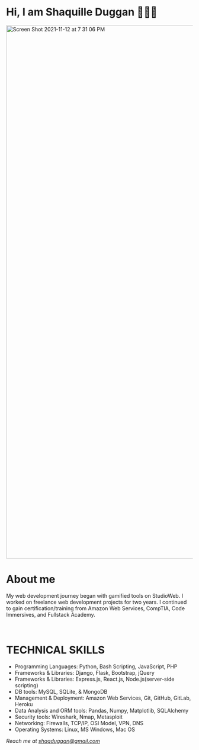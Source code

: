 <h1> Hi, I am Shaquille Duggan 👨🏿‍💻 </h1>
<img width="1440" alt="Screen Shot 2021-11-12 at 7 31 06 PM" src="https://user-images.githubusercontent.com/84408174/141599013-df775cab-4fe6-48b6-8a2e-ba929c2a788c.jpeg">
<h1>About me</h1>
<p> My web development journey began with gamified tools on StudioWeb. I worked on freelance web development projects for two years. I continued to gain certification/training from Amazon Web Services, CompTIA, Code Immersives, and Fullstack Academy.</p>
<br>
<h1>TECHNICAL SKILLS</h1>
<ul>
  <li> Programming Languages: Python, Bash Scripting, JavaScript, PHP </li>
  <li> Frameworks & Libraries: Django, Flask, Bootstrap, jQuery </li>
  <li> Frameworks & Libraries: Express.js, React.js, Node.js(server-side scripting) </li>
  <li> DB tools: MySQL, SQLite, & MongoDB
  <li> Management & Deployment: Amazon Web Services, Git, GitHub, GitLab, Heroku
  <li> Data Analysis and ORM tools: Pandas, Numpy, Matplotlib, SQLAlchemy </li>
  <li> Security tools: Wireshark, Nmap, Metasploit </li>
  <li> Networking: Firewalls, TCP/IP, OSI Model, VPN, DNS </li>
  <li> Operating Systems: Linux, MS Windows, Mac OS </li>
</ul>

<em>Reach me at shaqduggan@gmail.com<em>
